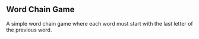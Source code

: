 ﻿## Word Chain Game
A simple word chain game where each word must start with the last letter of the previous word.
